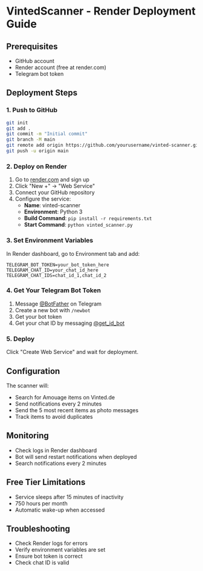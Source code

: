 # VintedScanner - Render Deployment Guide

## Prerequisites
- GitHub account
- Render account (free at render.com)
- Telegram bot token

## Deployment Steps

### 1. Push to GitHub
```bash
git init
git add .
git commit -m "Initial commit"
git branch -M main
git remote add origin https://github.com/yourusername/vinted-scanner.git
git push -u origin main
```

### 2. Deploy on Render

1. Go to [render.com](https://render.com) and sign up
2. Click "New +" → "Web Service"
3. Connect your GitHub repository
4. Configure the service:
   - **Name**: vinted-scanner
   - **Environment**: Python 3
   - **Build Command**: `pip install -r requirements.txt`
   - **Start Command**: `python vinted_scanner.py`

### 3. Set Environment Variables

In Render dashboard, go to Environment tab and add:

```
TELEGRAM_BOT_TOKEN=your_bot_token_here
TELEGRAM_CHAT_ID=your_chat_id_here
TELEGRAM_CHAT_IDS=chat_id_1,chat_id_2
```

### 4. Get Your Telegram Bot Token

1. Message [@BotFather](https://t.me/botfather) on Telegram
2. Create a new bot with `/newbot`
3. Get your bot token
4. Get your chat ID by messaging [@get_id_bot](https://t.me/get_id_bot)

### 5. Deploy

Click "Create Web Service" and wait for deployment.

## Configuration

The scanner will:
- Search for Amouage items on Vinted.de
- Send notifications every 2 minutes
- Send the 5 most recent items as photo messages
- Track items to avoid duplicates

## Monitoring

- Check logs in Render dashboard
- Bot will send restart notifications when deployed
- Search notifications every 2 minutes

## Free Tier Limitations

- Service sleeps after 15 minutes of inactivity
- 750 hours per month
- Automatic wake-up when accessed

## Troubleshooting

- Check Render logs for errors
- Verify environment variables are set
- Ensure bot token is correct
- Check chat ID is valid
